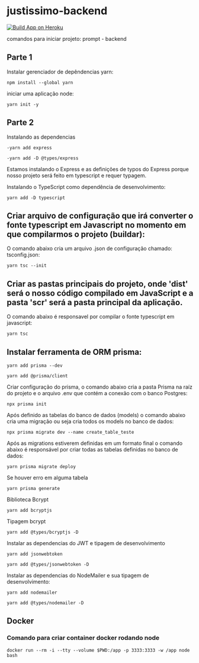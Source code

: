 # justissimo-backend

[![Build App on Heroku](https://github.com/esperandio/justissimo-backend/actions/workflows/build-heroku-app.yml/badge.svg)](https://github.com/esperandio/justissimo-backend/actions/workflows/build-heroku-app.yml)

comandos para iniciar projeto: prompt - backend

## Parte 1

Instalar gerenciador de depêndencias yarn:

```
npm install --global yarn
```

iniciar uma aplicação node:

```
yarn init -y 
```

## Parte 2

Instalando as dependencias

```
-yarn add express 
```

```
-yarn add -D @types/express
```

Estamos instalando o Express e as definições de typos do Express porque nosso projeto será feito em typescript e requer typagem.

Instalando o TypeScript como dependência de desenvolvimento:

```
yarn add -D typescript
```

## Criar arquivo de configuração que irá converter o fonte typescript em Javascript no momento em que compilarmos o projeto (buildar):

O comando abaixo cria um arquivo .json de configuração chamado: tsconfig.json:

```
yarn tsc --init
```

## Criar as pastas principais do projeto, onde 'dist' será o nosso código compilado em JavaScript e a pasta 'scr' será a pasta principal da aplicação.


O comando abaixo é responsavel por compilar o fonte typescript em javascript:

```
yarn tsc
```

## Instalar ferramenta de ORM prisma:

```
yarn add prisma --dev
```

```
yarn add @prisma/client
```

Criar configuração do prisma, o comando abaixo cria a pasta Prisma na raíz do projeto e o arquivo .env que contém a conexão com o banco Postgres:

```
npx prisma init
```

Após definido as tabelas do banco de dados (models) o comando abaixo cria uma migração ou seja cria todos os models no banco de dados:

```
npx prisma migrate dev --name create_table_teste
```

Após as migrations estiverem definidas em um formato final o comando abaixo é responsável por criar todas as tabelas definidas no banco de dados:

```
yarn prisma migrate deploy
```

Se houver erro em alguma tabela
```
yarn prisma generate
```

Biblioteca Bcrypt

```
yarn add bcryptjs
```

Tipagem bcrypt

```
yarn add @types/bcryptjs -D
```
Instalar as dependencias do JWT e tipagem de desenvolvimento
```
yarn add jsonwebtoken
```
```
yarn add @types/jsonwebtoken -D
```
Instalar as dependencias do NodeMailer e sua tipagem de desenvolvimento:
```
yarn add nodemailer
```
```
yarn add @types/nodemailer -D
```

## Docker

### Comando para criar container docker rodando node

```
docker run --rm -i --tty --volume $PWD:/app -p 3333:3333 -w /app node bash
```
